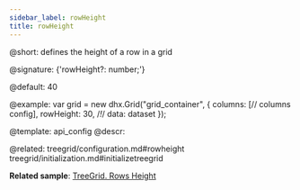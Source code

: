 ```yaml
---
sidebar_label: rowHeight
title: rowHeight
---          
```


@short: defines the height of a row in a grid

@signature: {'rowHeight?: number;'}

@default: 40

@example: 
var grid = new dhx.Grid("grid_container", {
	columns: [// columns config],
	rowHeight: 30, /*!*/
	data: dataset
});

@template:	api_config
@descr: 

@related: treegrid/configuration.md#rowheight
treegrid/initialization.md#initializetreegrid

**Related sample**: [TreeGrid. Rows Height](https://snippet.dhtmlx.com/xl0i3yof)